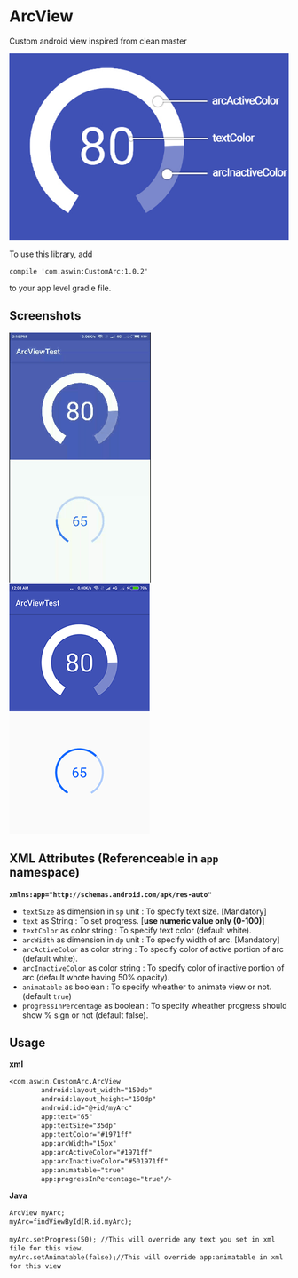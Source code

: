# ArcView
Custom android view inspired from clean master

![preview](https://raw.githubusercontent.com/AswinpAshok/ArcView/master/Screenshots/preview.jpg)

To use this library, add

    compile 'com.aswin:CustomArc:1.0.2'
    
to your app level gradle file.
 

## Screenshots  
 
![](https://raw.githubusercontent.com/AswinpAshok/ArcView/master/Screenshots/screengif.gif) ![](https://raw.githubusercontent.com/AswinpAshok/ArcView/master/Screenshots/Screenshot2.png)

## XML Attributes (Referenceable in `app` namespace)
**`xmlns:app="http://schemas.android.com/apk/res-auto"`**
* `textSize` as dimension in `sp` unit : To specify text size. [Mandatory]
* `text` as String : To set progress. [**use numeric value only (0-100)**]
* `textColor` as color string : To specify text color (default white). 
* `arcWidth` as dimension in `dp` unit : To specify width of arc. [Mandatory]
* `arcActiveColor` as color string : To specify color of active portion of arc (default white).
* `arcInactiveColor` as color string : To specify color of inactive portion of arc (default whote having 50% opacity).
* `animatable` as boolean : To specify wheather to animate view or not. (default `true`)
* `progressInPercentage` as boolean : To specify wheather progress should show % sign or not (default false).

## Usage 
**xml**

    <com.aswin.CustomArc.ArcView
            android:layout_width="150dp"
            android:layout_height="150dp"
            android:id="@+id/myArc"
            app:text="65"
            app:textSize="35dp"
            app:textColor="#1971ff"
            app:arcWidth="15px"
            app:arcActiveColor="#1971ff"
            app:arcInactiveColor="#501971ff"
            app:animatable="true"
            app:progressInPercentage="true"/>
            
**Java**

    ArcView myArc;
    myArc=findViewById(R.id.myArc);
    
    myArc.setProgress(50); //This will override any text you set in xml file for this view.
    myArc.setAnimatable(false);//This will override app:animatable in xml for this view
